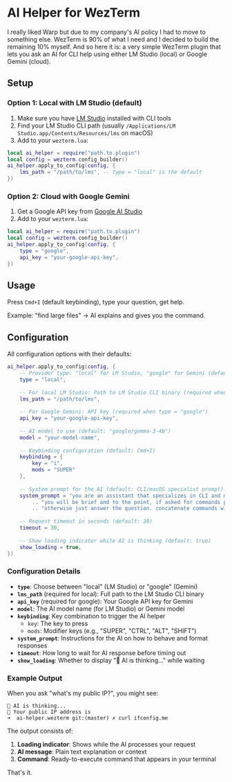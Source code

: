 # AI Helper for WezTerm

I really liked Warp but due to my company's AI policy I had to move to something else. WezTerm is 90% of what I need and I decided to build the remaining 10% myself.
And so here it is: a very simple WezTerm plugin that lets you ask an AI for CLI help using either LM Studio (local) or Google Gemini (cloud).

## Setup

### Option 1: Local with LM Studio (default)
1. Make sure you have [LM Studio](https://lmstudio.ai/) installed with CLI tools
2. Find your LM Studio CLI path (usually `/Applications/LM Studio.app/Contents/Resources/lms` on macOS)
3. Add to your `wezterm.lua`:

```lua
local ai_helper = require("path.to.plugin")
local config = wezterm.config_builder()
ai_helper.apply_to_config(config, {
    lms_path = "/path/to/lms", -- type = "local" is the default
})
```

### Option 2: Cloud with Google Gemini
1. Get a Google API key from [Google AI Studio](https://aistudio.google.com/app/apikey)
2. Add to your `wezterm.lua`:

```lua
local ai_helper = require("path.to.plugin")
local config = wezterm.config_builder()
ai_helper.apply_to_config(config, {
    type = "google",
    api_key = "your-google-api-key",
})
```

## Usage

Press `Cmd+I` (default keybinding), type your question, get help.

Example: "find large files" → AI explains and gives you the command.

## Configuration

All configuration options with their defaults:

```lua
ai_helper.apply_to_config(config, {
    -- Provider type: "local" for LM Studio, "google" for Gemini (default: "local")
    type = "local",
    
    -- For local LM Studio: Path to LM Studio CLI binary (required when type = "local")
    lms_path = "/path/to/lms",
    
    -- For Google Gemini: API key (required when type = "google")
    api_key = "your-google-api-key",
    
    -- AI model to use (default: "google/gemma-3-4b")
    model = "your-model-name",
    
    -- Keybinding configuration (default: Cmd+I)
    keybinding = { 
        key = "i", 
        mods = "SUPER" 
    },
    
    -- System prompt for the AI (default: CLI/macOS specialist prompt)
    system_prompt = "you are an assistant that specializes in CLI and macOS commands. "
        .. "you will be brief and to the point, if asked for commands print them in a way that's easy to copy, "
        .. "otherwise just answer the question. concatenate commands with && or || for ease of use. ",
    
    -- Request timeout in seconds (default: 30)
    timeout = 30,
    
    -- Show loading indicator while AI is thinking (default: true)
    show_loading = true,
})
```

### Configuration Details

- **`type`**: Choose between "local" (LM Studio) or "google" (Gemini)
- **`lms_path`** (required for local): Full path to the LM Studio CLI binary
- **`api_key`** (required for google): Your Google API key for Gemini
- **`model`**: The AI model name (for LM Studio) or Gemini model
- **`keybinding`**: Key combination to trigger the AI helper
  - `key`: The key to press
  - `mods`: Modifier keys (e.g., "SUPER", "CTRL", "ALT", "SHIFT")
- **`system_prompt`**: Instructions for the AI on how to behave and format responses
- **`timeout`**: How long to wait for AI response before timing out
- **`show_loading`**: Whether to display "🤖 AI is thinking..." while waiting

### Example Output

When you ask "what's my public IP?", you might see:

```
🤖 AI is thinking...
💬 Your public IP address is
➜  ai-helper.wezterm git:(master) ✗ curl ifconfig.me
```

The output consists of:
1. **Loading indicator**: Shows while the AI processes your request
2. **AI message**: Plain text explanation or context
3. **Command**: Ready-to-execute command that appears in your terminal

That's it.
